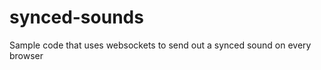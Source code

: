 synced-sounds
=============

Sample code that uses websockets to send out a synced sound on every browser
